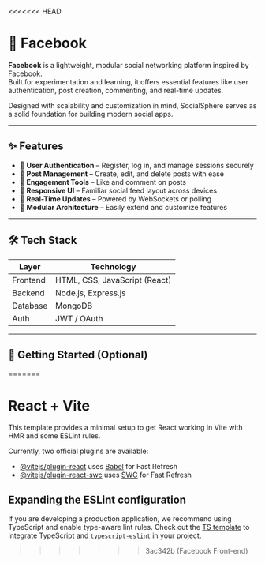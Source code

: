 <<<<<<< HEAD
# 📘 Facebook 

**Facebook** is a lightweight, modular social networking platform inspired by Facebook.  
Built for experimentation and learning, it offers essential features like user authentication, post creation, commenting, and real-time updates.

Designed with scalability and customization in mind, SocialSphere serves as a solid foundation for building modern social apps.

---

## ✨ Features

- 🔐 **User Authentication** – Register, log in, and manage sessions securely  
- 📝 **Post Management** – Create, edit, and delete posts with ease  
- 💬 **Engagement Tools** – Like and comment on posts  
- 📱 **Responsive UI** – Familiar social feed layout across devices  
- 🔄 **Real-Time Updates** – Powered by WebSockets or polling  
- 🧩 **Modular Architecture** – Easily extend and customize features  

---

## 🛠️ Tech Stack

| Layer      | Technology            |
|------------|------------------------|
| Frontend   | HTML, CSS, JavaScript (React) |
| Backend    | Node.js, Express.js              |
| Database   | MongoDB                |
| Auth       | JWT / OAuth            |

---

## 🚀 Getting Started (Optional)
=======
# React + Vite

This template provides a minimal setup to get React working in Vite with HMR and some ESLint rules.

Currently, two official plugins are available:

- [@vitejs/plugin-react](https://github.com/vitejs/vite-plugin-react/blob/main/packages/plugin-react/README.md) uses [Babel](https://babeljs.io/) for Fast Refresh
- [@vitejs/plugin-react-swc](https://github.com/vitejs/vite-plugin-react-swc) uses [SWC](https://swc.rs/) for Fast Refresh

## Expanding the ESLint configuration

If you are developing a production application, we recommend using TypeScript and enable type-aware lint rules. Check out the [TS template](https://github.com/vitejs/vite/tree/main/packages/create-vite/template-react-ts) to integrate TypeScript and [`typescript-eslint`](https://typescript-eslint.io) in your project.
>>>>>>> 3ac342b (Facebook Front-end)
